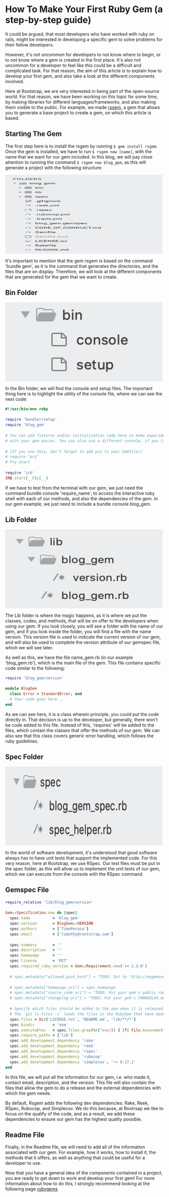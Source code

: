 # **How To Make Your First Ruby Gem (a step-by-step guide)**

It could be argued, that most developers who have worked with ruby on rails, might be interested in developing a specific gem to solve problems for their fellow developers. 

However, it's not uncommon for developers to not know where to begin, or to not know where a gem is created in the first place. It's also not uncommon for a developer to feel like this could be a difficult and complicated task. For that reason, the aim of this article is to explain how to develop your first gem, and also take a look at the different components involved.  

Here at Rootstrap, we are very interested in being part of the open-source world. For that reason, we have been working on this topic for some time, by making libraries for different languages/frameworks, and also making them visible to the public. For example, we made [rsgem](https://github.com/rootstrap/rsgem), a gem that allows you to generate a base project to create a gem, on which this article is based.


## Starting The Gem

The first step here is to install the rsgem by running `$ gem install rsgem`. Once the gem is installed, we have to run `$ rsgem new [name]`, with the name that we want for our gem included. In this blog, we will pay close attention to running the command `$ rsgem new blog_gem`, as this will generate a project with the following structure:

<img src="images/rsgem_structure.png"
     alt="Blog Gem"
     width="500" height="250"
     align="middle"/>

It's important to mention that the gem rsgem is based on the command 'bundle gem', as it is the command that generates the directories, and the files that are on display. Therefore, we will look at the different components that are generated for the gem that we want to create.

## Bin Folder

<img src="images/bin_folder.png"
     alt="Bin folder"
     width="500" height="250"
     align="middle"/>

In the Bin folder, we will find the console and setup files. The important thing here is to highlight the utility of the console file, where we can see the next code:


```ruby
#!/usr/bin/env ruby

require 'bundler/setup'
require 'blog_gem'

# You can add fixtures and/or initialization code here to make experimenting
# with your gem easier. You can also use a different console, if you like.

# (If you use this, don't forget to add pry to your Gemfile!)
# require "pry"
# Pry.start

require 'irb'
IRB.start(__FILE__)
```

If we have to test from the terminal with our gem, we just need the command bundle console 'require_name', to access the interactive ruby shell with each of our methods, and also the dependencies of the gem. In our gem example, we just need to include a bundle console blog_gem.

## Lib Folder

<img src="images/lib_folder.png"
     alt="Lib folder"
     width="500" height="250"
     align="middle"/>

The Lib folder is where the magic happens, as it is where we put the classes, codes, and methods, that will be on offer to the developers when using our gem. If you look closely, you will see a folder with the name of our gem, and if you look inside the folder, you will find a file with the name version. This version file is used to indicate the current version of our gem, and will also be used to complete the version attribute of our gemspec file, which we will see later.

As well as this, we have the file name_gem.rb (in our example 'blog_gem.rb'), which is the main file of the gem. This file contains specific code similar to the following:

```ruby
require 'blog_gem/version'

module BlogGem
  class Error < StandardError; end
  # Your code goes here...
end

```

As we can see here, it is a class wherein principle, you could put the code directly in. That decision is up to the developer, but generally, there won't be code added to this file. Instead of this, 'requires' will be added to the files, which contain the classes that offer the methods of our gem. We can also see that this class covers generic error handling, which follows the ruby guidelines.

## Spec Folder

<img src="images/spec_folder.png"
     alt="Spec folder"
     width="500" height="250"
     align="middle"/>

In the world of software development, it's understood that good software always has to have unit tests that support the implemented code. For this very reason, here at Rootstrap, we use RSpec. Our test files must be put in the spec folder, as this will allow us to implement the unit tests of our gem, which we can execute from the console with the RSpec command.

## Gemspec File

```ruby
require_relative 'lib/blog_gem/version'

Gem::Specification.new do |spec|
  spec.name          = 'blog_gem'
  spec.version       = BlogGem::VERSION
  spec.authors       = ['TimoPeraza']
  spec.email         = ['timothy@rootstrap.com']

  spec.summary       = ''
  spec.description   = ''
  spec.homepage      = ''
  spec.license       = 'MIT'
  spec.required_ruby_version = Gem::Requirement.new('>= 2.3.0')

  # spec.metadata["allowed_push_host"] = "TODO: Set to 'http://mygemserver.com'"

  # spec.metadata["homepage_uri"] = spec.homepage
  # spec.metadata["source_code_uri"] = "TODO: Put your gem's public repo URL here."
  # spec.metadata["changelog_uri"] = "TODO: Put your gem's CHANGELOG.md URL here."

  # Specify which files should be added to the gem when it is released.
  # The `git ls-files -z` loads the files in the RubyGem that have been added into git.
  spec.files = Dir['LICENSE.txt', 'README.md', 'lib/**/*']
  spec.bindir        = 'exe'
  spec.executables   = spec.files.grep(%r{^exe/}) { |f| File.basename(f) }
  spec.require_paths = ['lib']
  spec.add_development_dependency 'rake'
  spec.add_development_dependency 'reek'
  spec.add_development_dependency 'rspec'
  spec.add_development_dependency 'rubocop'
  spec.add_development_dependency 'simplecov', '~> 0.17.1'
end
```

In this file, we will put all the information for our gem, i.e. who made it, contact email, description, and the version. This file will also contain the files that allow the gem to do a release and the external dependencies with which the gem needs.

By default, Rsgem adds the following dev dependencies: Rake, Reek, RSpec, Rubocop, and Simplecov. We do this because, at Rootrsap we like to focus on the qualify of the code, and as a result, we add these dependencies to ensure our gem has the highest quality possible.

## Readme File

Finally, in the Readme file, we will need to add all of the information associated with our gem. For example, how it works, how to install it, the methods that it offers, as well as anything that could be useful for a developer to use. 

Now that you have a general idea of the components contained in a project, you are ready to get down to work and develop your first gem! For more information about how to do this, I strongly recommend looking at the following page [rubygems](https://guides.rubygems.org/make-your-own-gem/)
